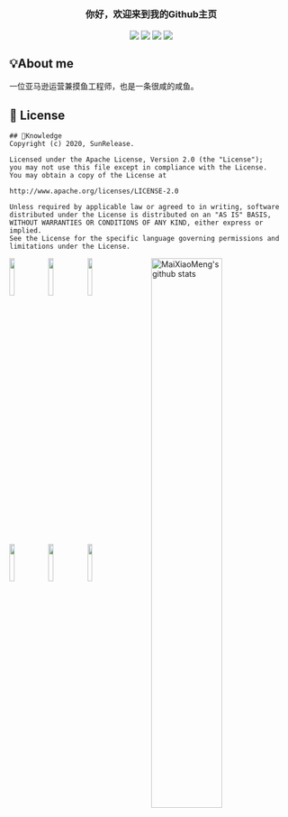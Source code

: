 <h3 align="center">你好，欢迎来到我的Github主页</h3>
<p align="center">

<img align="center" src="https://img.shields.io/badge/-CSS3-%231572B6?style=flat-square&logo=css3" />
  <img align="center" src="https://img.shields.io/badge/-JavaScript-%23CC6699?style=flat-square&logo=JavaScript&logoColor=ffffff" />
  <img align="center" src="https://img.shields.io/badge/-Python-black?style=flat-square&logo=Python" />
  <img align="center" src="https://img.shields.io/badge/-MongoDB-black?style=flat-square&logo=mongodb" />

</p>

## 💡About me

一位亚马逊运营兼摸鱼工程师，也是一条很咸的咸鱼。

## 📃 License

```
## 📕Knowledge
Copyright (c) 2020, SunRelease.

Licensed under the Apache License, Version 2.0 (the "License");
you may not use this file except in compliance with the License.
You may obtain a copy of the License at

http://www.apache.org/licenses/LICENSE-2.0

Unless required by applicable law or agreed to in writing, software
distributed under the License is distributed on an "AS IS" BASIS,
WITHOUT WARRANTIES OR CONDITIONS OF ANY KIND, either express or implied.
See the License for the specific language governing permissions and
limitations under the License.
```

<p>
  <a href="https://github.com/MaiXiaoMeng">
    <img width="50%" align="right"  alt="MaiXiaoMeng's github stats" src="https://github-readme-stats.vercel.app/api?username=MaiXiaoMeng&show_icons=true&title_color=fff&icon_color=79ff97&text_color=9f9f9f&bg_color=151515" />
  </a>
  <code><img width="13%"  src="https://www.vectorlogo.zone/logos/python/python-ar21.svg"></code>
  <code><img width="13%" src="https://www.vectorlogo.zone/logos/mongodb/mongodb-ar21.svg"></code>
  <code><img width="13%" src="https://www.vectorlogo.zone/logos/java/java-ar21.svg"></code>
  <br />
  <code><img width="13%" src="https://www.vectorlogo.zone/logos/google_chrome/google_chrome-ar21.svg"></code>
  <code><img width="13%" src="https://www.vectorlogo.zone/logos/javascript/javascript-ar21.svg"></code>
  <code><img width="13%" src="https://www.vectorlogo.zone/logos/golang/golang-ar21.svg"></code>
  <br />

</p>
